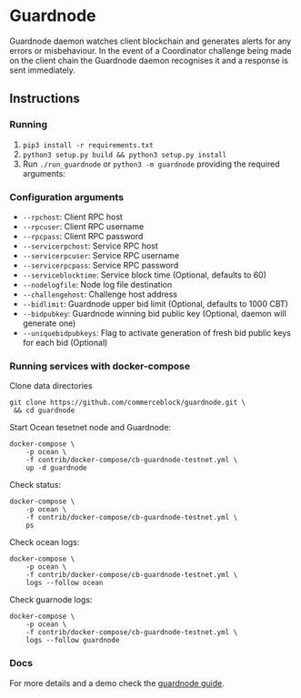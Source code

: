 # Guardnode

Guardnode daemon watches client blockchain and generates alerts for any errors or misbehaviour. In the event of a Coordinator challenge being made on the client chain the Guardnode daemon recognises it and a response is sent immediately.


## Instructions

### Running

1. `pip3 install -r requirements.txt`
2. `python3 setup.py build && python3 setup.py install`
3. Run `./run_guardnode` or `python3 -m guardnode` providing the required arguments:


### Configuration arguments

- `--rpchost`: Client RPC host
- `--rpcuser`: Client RPC username
- `--rpcpass`: Client RPC password
- `--servicerpchost`: Service RPC host
- `--servicerpcuser`: Service RPC username
- `--servicerpcpass`: Service RPC password
- `--serviceblocktime`: Service block time (Optional, defaults to 60)
- `--nodelogfile`: Node log file destination
- `--challengehost`: Challenge host address
- `--bidlimit`: Guardnode upper bid limit  (Optional, defaults to 1000 CBT)
- `--bidpubkey`: Guardnode winning bid public key (Optional, daemon will generate one)
- `--uniquebidpubkeys`: Flag to activate generation of fresh bid public keys for each bid (Optional)


### Running services with docker-compose

Clone data directories

```console
git clone https://github.com/commerceblock/guardnode.git \
 && cd guardnode
```

Start Ocean tesetnet node and Guardnode:

```console
docker-compose \
    -p ocean \
    -f contrib/docker-compose/cb-guardnode-testnet.yml \
    up -d guardnode
```

Check status:

```console
docker-compose \
    -p ocean \
    -f contrib/docker-compose/cb-guardnode-testnet.yml \
    ps
```

Check ocean logs:

```console
docker-compose \
    -p ocean \
    -f contrib/docker-compose/cb-guardnode-testnet.yml \
    logs --follow ocean
```

Check guarnode logs:

```console
docker-compose \
    -p ocean \
    -f contrib/docker-compose/cb-guardnode-testnet.yml \
    logs --follow guardnode
```

### Docs

For more details and a demo check the [guardnode guide](https://commerceblock.readthedocs.io/en/latest/guardnode-guide/index.html).
